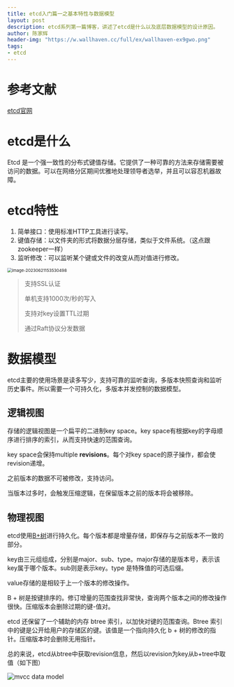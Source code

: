 ```yaml
---
title: etcd入门篇一之基本特性与数据模型
layout: post
description: etcd系列第一篇博客，讲述了etcd是什么以及底层数据模型的设计原因。
author: 陈家辉
header-img: "https://w.wallhaven.cc/full/ex/wallhaven-ex9gwo.png"
tags:
- etcd
---
```


# 参考文献
[etcd官网](https://etcd.io/)

# etcd是什么

Etcd 是一个强一致性的分布式键值存储。它提供了一种可靠的方法来存储需要被访问的数据。可以在网络分区期间优雅地处理领导者选举，并且可以容忍机器故障。

# etcd特性

1. 简单接口：使用标准HTTP工具进行读写。
2. 键值存储：以文件夹的形式将数据分层存储，类似于文件系统。（这点跟zookeeper一样）
3. 监听修改：可以监听某个键或文件的改变从而对值进行修改。

<img src="https://cdn.jsdelivr.net/gh/CJH876492153/picture@main/image-20230621153530498.png" alt="image-20230621153530498" style="zoom: 67%;" />

> 支持SSL认证
>
> 单机支持1000次/秒的写入
>
> 支持对key设置TTL过期
>
> 通过Raft协议分发数据

# 数据模型

etcd主要的使用场景是读多写少，支持可靠的监听查询，多版本快照查询和监听历史事件。所以需要一个可持久化，多版本并发控制的数据模型。

## 逻辑视图

存储的逻辑视图是一个扁平的二进制key space。key space有根据key的字母顺序进行排序的索引，从而支持快速的范围查询。

key space会保持multiple **revisions**。每个对key space的原子操作，都会使revision递增。

之前版本的数据不可被修改，支持访问。

当版本过多时，会触发压缩逻辑，在保留版本之前的版本将会被移除。

## 物理视图

etcd使用[B+树](https://en.wikipedia.org/wiki/B%2B_tree)进行持久化。每个版本都是增量存储，即保存与之前版本不一致的部分。

key由三元组组成，分别是major、sub、type。major存储的是版本号，表示该key属于哪个版本。sub则是表示key。type 是特殊值的可选后缀。

value存储的是相较于上一个版本的修改操作。

B + 树是按键排序的。修订增量的范围查找非常快，查询两个版本之间的修改操作很快。压缩版本会删除过期的键-值对。

etcd 还保留了一个辅助的内存 btree 索引，以加快对键的范围查询。Btree 索引中的键是公开给用户的存储区的键。该值是一个指向持久化 b + 树的修改的指针。压缩版本时会删除无用指针。

总的来说，etcd从btree中获取revision信息，然后以revision为key从b+tree中取值（如下图）

![mvcc data model](https://etcd.io/docs/v3.5/learning/img/data-model-figure-01.png)

